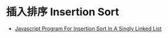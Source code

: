 # 插入排序 Insertion Sort

- [Javascript Program For Insertion Sort In A Singly Linked List](https://www.geeksforgeeks.org/javascript-program-for-insertion-sort-in-a-singly-linked-list)